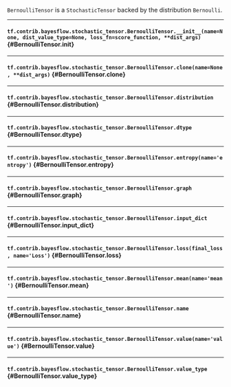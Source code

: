 `BernoulliTensor` is a `StochasticTensor` backed by the distribution `Bernoulli`.
- - -

#### `tf.contrib.bayesflow.stochastic_tensor.BernoulliTensor.__init__(name=None, dist_value_type=None, loss_fn=score_function, **dist_args)` {#BernoulliTensor.__init__}




- - -

#### `tf.contrib.bayesflow.stochastic_tensor.BernoulliTensor.clone(name=None, **dist_args)` {#BernoulliTensor.clone}




- - -

#### `tf.contrib.bayesflow.stochastic_tensor.BernoulliTensor.distribution` {#BernoulliTensor.distribution}




- - -

#### `tf.contrib.bayesflow.stochastic_tensor.BernoulliTensor.dtype` {#BernoulliTensor.dtype}




- - -

#### `tf.contrib.bayesflow.stochastic_tensor.BernoulliTensor.entropy(name='entropy')` {#BernoulliTensor.entropy}




- - -

#### `tf.contrib.bayesflow.stochastic_tensor.BernoulliTensor.graph` {#BernoulliTensor.graph}




- - -

#### `tf.contrib.bayesflow.stochastic_tensor.BernoulliTensor.input_dict` {#BernoulliTensor.input_dict}




- - -

#### `tf.contrib.bayesflow.stochastic_tensor.BernoulliTensor.loss(final_loss, name='Loss')` {#BernoulliTensor.loss}




- - -

#### `tf.contrib.bayesflow.stochastic_tensor.BernoulliTensor.mean(name='mean')` {#BernoulliTensor.mean}




- - -

#### `tf.contrib.bayesflow.stochastic_tensor.BernoulliTensor.name` {#BernoulliTensor.name}




- - -

#### `tf.contrib.bayesflow.stochastic_tensor.BernoulliTensor.value(name='value')` {#BernoulliTensor.value}




- - -

#### `tf.contrib.bayesflow.stochastic_tensor.BernoulliTensor.value_type` {#BernoulliTensor.value_type}




